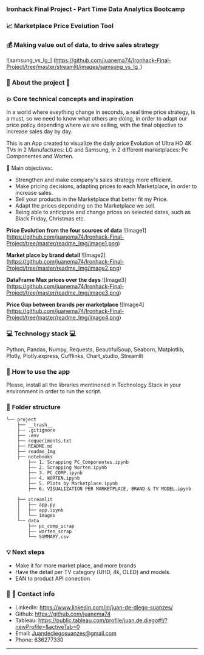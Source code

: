 
### **Ironhack Final Project - Part Time Data Analytics Bootcamp** 
### :chart_with_upwards_trend: **Marketplace Price Evolution Tool** 
### :moneybag: **Making value out of data, to drive sales strategy**


![samsung_vs_lg_] (https://github.com/juanema74/Ironhack-Final-Project/tree/master/streamlit/images/samsung_vs_lg_)

### :dart: **About the project** :dart:
### :boom: **Core technical concepts and inspiration**
In a world where eveything change in seconds, a real time price strategy, is a must, so we need to know what others are doing, in order to adapt our price policy depending where we are selling, with the final objective to increase sales day by day.

This is an App created to visualize the daily price Evolution of Ultra HD 4K TVs in 2 Manufactures: LG and Samsung, in 2 different marketplaces: Pc Componentes and Worten.

:pushpin: Main objectives:
- Strengthen and make company's sales strategy more efficient.
- Make pricing decisions, adapting prices to each Marketplace, in order to increase sales.
- Sell your products in the Marketplace that better fit my Price.
- Adapt the prices depending on the Marketplace we sell.
- Being able to anticipate and change prices on selected dates, such as Black Friday, Christmas etc.

**Price Evolution from the four sources of data**
![Image1] (https://github.com/juanema74/Ironhack-Final-Project/tree/master/readme_Img/image1.png)

**Market place by brand detail**
![Image2] (https://github.com/juanema74/Ironhack-Final-Project/tree/master/readme_Img/image2.png)

**DataFrame Max prices over the days**
![Image3] (https://github.com/juanema74/Ironhack-Final-Project/tree/master/readme_Img/image3.png)

**Price Gap between brands per marketplace**
![Image4] (https://github.com/juanema74/Ironhack-Final-Project/tree/master/readme_Img/image4.png)


### :computer: **Technology stack** :computer:
Python, Pandas, Numpy, Requests, BeautifulSoup, Seaborn, Matplotlib, Plotly, Plotly.express, Cufflinks, Chart_studio, Streamlit




### :wrench: **How to use the app**
Please, install all the libraries mentinoned in Technology Stack in your environment in order to run the script.



### 📁 **Folder structure**
```
└── project
    ├── __trash__
    ├── .gitignore
    ├── .env
    ├── requeriments.txt
    ├── README.md
    ├── readme_Img
    ├── notebooks
        ├── 1. Scrapping PC_Componentes.ipynb
        ├── 2. Scrapping Worten.ipynb
        ├── 3. PC_COMP.ipynb
        ├── 4. WORTEN.ipynb
        ├── 5. Plots by Marketplace.ipynb
        ├── 6. VISUALIZATION PER MARKETPLACE, BRAND & TV MODEL.ipynb

    ├── streamlit
    │   ├── app.py
    |   ├── app.ipynb
    │   └── images
    └── data
        ├── pc_comp_scrap
        ├── worten_scrap
        └── SUMMARY.csv
```


### :bulb: **Next steps**
- Make it for more market place, and more brands
- Have the detail per TV category (UHD, 4k, OLED) and models.
- EAN to product API conection

### 💌 :link: **Contact info**
- LinkedIn: https://www.linkedin.com/in/juan-de-diego-suanzes/
- Github: https://github.com/juanema74
- Tableau: https://public.tableau.com/profile/juan.de.diego#!/?newProfile=&activeTab=0
- Email: Juandediegosuanzes@gmail.com
- Phone: 636277330

---

